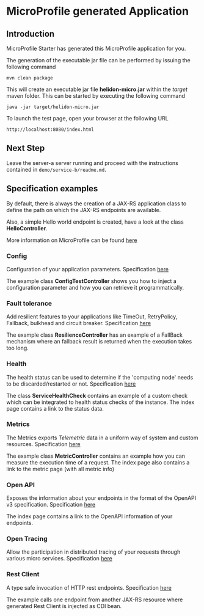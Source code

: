 # MicroProfile generated Application

## Introduction

MicroProfile Starter has generated this MicroProfile application for you.

The generation of the executable jar file can be performed by issuing the following command

    mvn clean package

This will create an executable jar file **helidon-micro.jar** within the _target_ maven folder. This can be started by
executing the following command

    java -jar target/helidon-micro.jar

To launch the test page, open your browser at the following URL

    http://localhost:8080/index.html  

## Next Step

Leave the server-a server running and proceed with the instructions contained in `demo/service-b/readme.md`.

## Specification examples

By default, there is always the creation of a JAX-RS application class to define the path on which the JAX-RS endpoints
are available.

Also, a simple Hello world endpoint is created, have a look at the class **HelloController**.

More information on MicroProfile can be found [here](https://microprofile.io/)

### Config

Configuration of your application parameters.
Specification [here](https://microprofile.io/project/eclipse/microprofile-config)

The example class **ConfigTestController** shows you how to inject a configuration parameter and how you can retrieve it
programmatically.

### Fault tolerance

Add resilient features to your applications like TimeOut, RetryPolicy, Fallback, bulkhead and circuit breaker.
Specification [here](https://microprofile.io/project/eclipse/microprofile-fault-tolerance)

The example class **ResilienceController** has an example of a FallBack mechanism where an fallback result is returned
when the execution takes too long.

### Health

The health status can be used to determine if the 'computing node' needs to be discarded/restarted or not.
Specification [here](https://microprofile.io/project/eclipse/microprofile-health)

The class **ServiceHealthCheck** contains an example of a custom check which can be integrated to health status checks
of the instance. The index page contains a link to the status data.

### Metrics

The Metrics exports _Telemetric_ data in a uniform way of system and custom resources.
Specification [here](https://microprofile.io/project/eclipse/microprofile-metrics)

The example class **MetricController** contains an example how you can measure the execution time of a request. The
index page also contains a link to the metric page (with all metric info)

### Open API

Exposes the information about your endpoints in the format of the OpenAPI v3 specification.
Specification [here](https://microprofile.io/project/eclipse/microprofile-open-api)

The index page contains a link to the OpenAPI information of your endpoints.

### Open Tracing

Allow the participation in distributed tracing of your requests through various micro services.
Specification [here](https://microprofile.io/project/eclipse/microprofile-opentracing)

### Rest Client

A type safe invocation of HTTP rest endpoints.
Specification [here](https://microprofile.io/project/eclipse/microprofile-rest-client)

The example calls one endpoint from another JAX-RS resource where generated Rest Client is injected as CDI bean.

